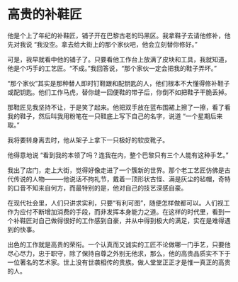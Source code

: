 # 高贵的补鞋匠

他是个上了年纪的补鞋匠，铺子开在巴黎古老的玛黑区。我拿鞋子去请他修补，他先对我说 “我没空。拿去给大街上的那个家伙吧，他会立刻替你修好。” 

可是，我早就看中他的铺子了。只要看他工作台上放满了皮块和工具，我就知道，他是个巧手的工艺匠。“不成。”我回答说，“那个家伙一定会把我的鞋子弄坏。” 

“那个家伙”其实是那种替人即时钉鞋跟和配钥匙的人，他们根本不大懂得修补鞋子或配钥匙。他们工作马虎，替你缝一回便鞋的带子后，你倒不如把鞋子干脆丢掉。 

那鞋匠见我坚持不让，于是笑了起来。他把双手放在蓝布围裙上擦了一擦，看了看我的鞋子，然后叫我用粉笔在一只鞋底上写下自己的名字，说道 “一个星期后来取。” 

我将要转身离去时，他从架子上拿下一只极好的软皮靴子。 

他得意地说 “看到我的本领了吗？连我在内，整个巴黎只有三个人能有这种手艺。” 

我出了店门，走上大街，觉得好像走进了一个簇新的世界。那个老工艺匠仿佛是古代传说的人物———他说话不拘礼节，戴着一顶形状古怪、满是灰尘的毡帽，奇特的口音不知来自何方，而最特别的是，他对自己的技艺深感自豪。 

在现代社会里，人们只讲求实利，只要“有利可图”，随便怎样做都可以。人们视工作为应付不断增加消费的手段，而非发挥本身能力之道。在这样的时代里，看到一个补鞋匠对自己做得很好的工作感到自豪，并从中得到极大的满足，实在是难得遇到的快事。 

出色的工作就是高贵的荣衔。一个认真而又诚实的工匠不论做哪一门手艺，只要他尽心尽力，忠于职守，除了保持自尊之外别无他求，那么，他的高贵品质实不下于一位著名的艺术家。世上没有世袭相传的贵族。做人堂堂正正才是惟一真正的高贵的人。
 